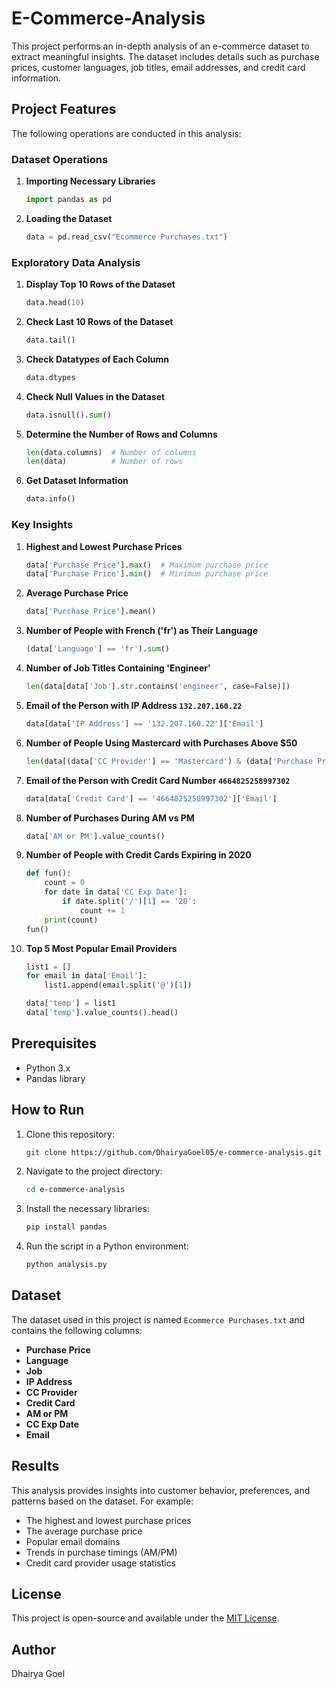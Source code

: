 # E-Commerce-Analysis

This project performs an in-depth analysis of an e-commerce dataset to extract meaningful insights. The dataset includes details such as purchase prices, customer languages, job titles, email addresses, and credit card information.

## Project Features

The following operations are conducted in this analysis:

### Dataset Operations

1. **Importing Necessary Libraries**
   ```python
   import pandas as pd
   ```
2. **Loading the Dataset**
   ```python
   data = pd.read_csv("Ecommerce Purchases.txt")
   ```

### Exploratory Data Analysis

1. **Display Top 10 Rows of the Dataset**
   ```python
   data.head(10)
   ```

2. **Check Last 10 Rows of the Dataset**
   ```python
   data.tail()
   ```

3. **Check Datatypes of Each Column**
   ```python
   data.dtypes
   ```

4. **Check Null Values in the Dataset**
   ```python
   data.isnull().sum()
   ```

5. **Determine the Number of Rows and Columns**
   ```python
   len(data.columns)  # Number of columns
   len(data)          # Number of rows
   ```

6. **Get Dataset Information**
   ```python
   data.info()
   ```

### Key Insights

1. **Highest and Lowest Purchase Prices**
   ```python
   data['Purchase Price'].max()  # Maximum purchase price
   data['Purchase Price'].min()  # Minimum purchase price
   ```

2. **Average Purchase Price**
   ```python
   data['Purchase Price'].mean()
   ```

3. **Number of People with French ('fr') as Their Language**
   ```python
   (data['Language'] == 'fr').sum()
   ```

4. **Number of Job Titles Containing 'Engineer'**
   ```python
   len(data[data['Job'].str.contains('engineer', case=False)])
   ```

5. **Email of the Person with IP Address `132.207.160.22`**
   ```python
   data[data['IP Address'] == '132.207.160.22']['Email']
   ```

6. **Number of People Using Mastercard with Purchases Above $50**
   ```python
   len(data[(data['CC Provider'] == 'Mastercard') & (data['Purchase Price'] > 50)])
   ```

7. **Email of the Person with Credit Card Number `4664825258997302`**
   ```python
   data[data['Credit Card'] == '4664825258997302']['Email']
   ```

8. **Number of Purchases During AM vs PM**
   ```python
   data['AM or PM'].value_counts()
   ```

9. **Number of People with Credit Cards Expiring in 2020**
   ```python
   def fun():
       count = 0
       for date in data['CC Exp Date']:
           if date.split('/')[1] == '20':
               count += 1
       print(count)
   fun()
   ```

10. **Top 5 Most Popular Email Providers**
    ```python
    list1 = []
    for email in data['Email']:
        list1.append(email.split('@')[1])

    data['temp'] = list1
    data['temp'].value_counts().head()
    ```

## Prerequisites

- Python 3.x
- Pandas library

## How to Run

1. Clone this repository:
   ```bash
   git clone https://github.com/DhairyaGoel05/e-commerce-analysis.git
   ```

2. Navigate to the project directory:
   ```bash
   cd e-commerce-analysis
   ```

3. Install the necessary libraries:
   ```bash
   pip install pandas
   ```

4. Run the script in a Python environment:
   ```bash
   python analysis.py
   ```

## Dataset

The dataset used in this project is named `Ecommerce Purchases.txt` and contains the following columns:

- **Purchase Price**
- **Language**
- **Job**
- **IP Address**
- **CC Provider**
- **Credit Card**
- **AM or PM**
- **CC Exp Date**
- **Email**

## Results

This analysis provides insights into customer behavior, preferences, and patterns based on the dataset. For example:

- The highest and lowest purchase prices
- The average purchase price
- Popular email domains
- Trends in purchase timings (AM/PM)
- Credit card provider usage statistics

## License

This project is open-source and available under the [MIT License](LICENSE).

## Author

Dhairya Goel


